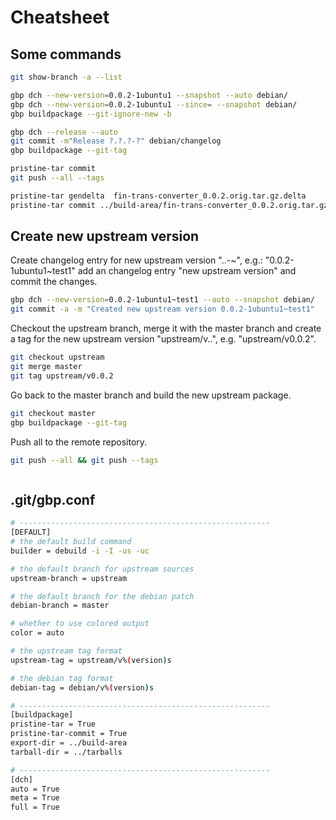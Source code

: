 # Cheatsheet
## Some commands
```bash
git show-branch -a --list

gbp dch --new-version=0.0.2-1ubuntu1 --snapshot --auto debian/
gbp dch --new-version=0.0.2-1ubuntu1 --since= --snapshot debian/
gbp buildpackage --git-ignore-new -b

gbp dch --release --auto
git commit -m"Release ?.?.?-?" debian/changelog
gbp buildpackage --git-tag

pristine-tar commit
git push --all --tags

pristine-tar gendelta  fin-trans-converter_0.0.2.orig.tar.gz.delta
pristine-tar commit ../build-area/fin-trans-converter_0.0.2.orig.tar.gz
```

## Create new upstream version
Create changelog entry for new upstream version
"<major>.<minor>.<patch>-<debianversion><distribution><distroversion>~<testversion>",
e.g.: "0.0.2-1ubuntu1~test1" add an changelog entry "new upstream version" and commit
the changes.
```bash
gbp dch --new-version=0.0.2-1ubuntu1~test1 --auto --snapshot debian/
git commit -a -m "Created new upstream version 0.0.2-1ubuntu1~test1"
```

Checkout the upstream branch, merge it with the master branch and create a tag
for the new upstream version "upstream/v<major>.<minor>.<patch>",
e.g. "upstream/v0.0.2".
```bash
git checkout upstream
git merge master
git tag upstream/v0.0.2
```

Go back to the master branch and build the new upstream package.
```bash
git checkout master
gbp buildpackage --git-tag
```

Push all to the remote repository.
```bash
git push --all && git push --tags
```

```bash

```

## .git/gbp.conf
```bash
# --------------------------------------------------------
[DEFAULT]
# the default build command
builder = debuild -i -I -us -uc

# the default branch for upstream sources
upstream-branch = upstream

# the default branch for the debian patch
debian-branch = master

# whether to use colored output
color = auto

# the upstream tag format
upstream-tag = upstream/v%(version)s

# the debian tag format
debian-tag = debian/v%(version)s

# --------------------------------------------------------
[buildpackage]
pristine-tar = True
pristine-tar-commit = True
export-dir = ../build-area
tarball-dir = ../tarballs

# --------------------------------------------------------
[dch]
auto = True
meta = True
full = True
```
